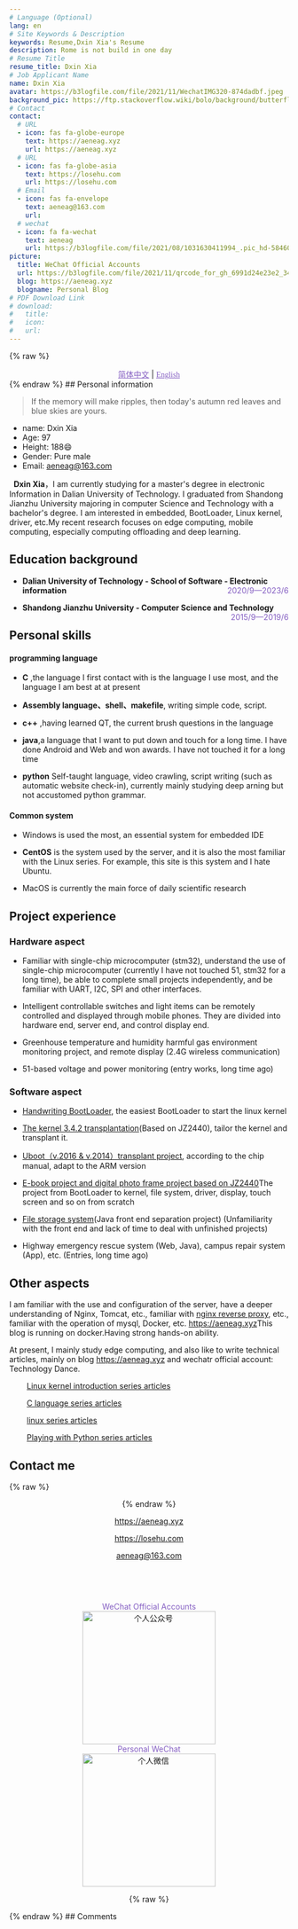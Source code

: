 ```yaml
---
# Language (Optional)
lang: en
# Site Keywords & Description
keywords: Resume,Dxin Xia's Resume
description: Rome is not build in one day 
# Resume Title
resume_title: Dxin Xia
# Job Applicant Name
name: Dxin Xia
avatar: https://b3logfile.com/file/2021/11/WechatIMG320-874dadbf.jpeg
background_pic: https://ftp.stackoverflow.wiki/bolo/background/butterfly/3.jpg
# Contact
contact:
  # URL
  - icon: fas fa-globe-europe
    text: https://aeneag.xyz
    url: https://aeneag.xyz
  # URL
  - icon: fas fa-globe-asia
    text: https://losehu.com
    url: https://losehu.com
  # Email
  - icon: fas fa-envelope
    text: aeneag@163.com
    url:
  # wechat
  - icon: fa fa-wechat
    text: aeneag
    url: https://b3logfile.com/file/2021/08/1031630411994_.pic_hd-58460640.jpg
picture:
  title: WeChat Official Accounts
  url: https://b3logfile.com/file/2021/11/qrcode_for_gh_6991d24e23e2_344-91ebc4df.jpg 
  blog: https://aeneag.xyz
  blogname: Personal Blog
# PDF Download Link
# download:
#   title: 
#   icon: 
#   url: 
---
```


{% raw %}
<center>
<a style="color:#845ec2;font-family: Times New Roman;" href='/'>简体中文</a> | <a style="color:#845ec2;font-family: Times New Roman;" href='/en-us/'>English</a>
</center>
{% endraw %}
## <i class="fas fa-flag"></i> Personal information

> If the memory will make ripples, then today's autumn red leaves and blue skies are yours.

- name: Dxin Xia
- Age: 97
- Height: 188😄
- Gender: Pure male
- Email: aeneag@163.com


&nbsp;&nbsp;**Dxin Xia**，I am currently studying for a master's degree in electronic Information in Dalian University of Technology. I graduated from Shandong Jianzhu University majoring in computer Science and Technology with a bachelor's degree. I am interested in embedded, BootLoader, Linux kernel, driver, etc.My recent research focuses on edge computing, mobile computing, especially computing offloading and deep learning.



## <i class="fas fa-user-graduate"></i> Education background



* **Dalian University of Technology - School of Software - Electronic information**  <a style="float:right; color: #845ec2; width:auto;">2020/9—2023/6</a>

* **Shandong Jianzhu University - Computer Science and Technology**  <a style="float:right; color: #845ec2; width:auto;">2015/9—2019/6</a>
<!-- <p align="right">2020/9—2023/6</p> -->

##  <i class="fa fa-star"></i> Personal skills

#### programming language
* **C** ,the language I first contact with is the language I use most, and the language I am best at at present

* **Assembly language、shell、makefile**, writing simple code, script.
* **c++** ,having learned QT, the current brush questions in the language
* **java**,a language that I want to put down and touch for a long time. I have done Android and Web and won awards. I have not touched it for a long time
* **python** Self-taught language, video crawling, script writing (such as automatic website check-in), currently mainly studying deep arning but not accustomed python grammar.

#### Common system
* Windows is used the most, an essential system for embedded IDE

* **CentOS**  is the system used by the server, and it is also the most familiar with the Linux series. For example, this site is this system and I hate Ubuntu.
* MacOS  is currently the main force of daily scientific research

## <i class="fas fa-award"></i> Project experience
### Hardware aspect
* Familiar with single-chip microcomputer (stm32), understand the use of single-chip microcomputer (currently I have not touched 51, stm32 for a long time), be able to complete small projects independently, and be familiar with UART, I2C, SPI and other interfaces.
* Intelligent controllable switches and light items can be remotely controlled and displayed through mobile phones. They are divided into hardware end, server end, and control display end.
* Greenhouse temperature and humidity harmful gas environment monitoring project, and remote display (2.4G wireless communication)

* 51-based voltage and power monitoring (entry works, long time ago)

### Software aspect
* [Handwriting BootLoader<i class="fa fa-hand-o-left"></i>](https://aeneag.xyz/articles/2021/05/25/1621910793955.html), the easiest BootLoader to start the linux kernel
* [The kernel 3.4.2 transplantation](https://aeneag.xyz/articles/2021/06/08/1623160617353.html)(Based on JZ2440), tailor the kernel and transplant it.
* [Uboot（v.2016 & v.2014）transplant project<i class="fa fa-hand-o-left"></i>](https://aeneag.xyz/articles/2021/06/04/1622783443968.html), according to the chip manual, adapt to the ARM version
* [E-book project and digital photo frame project based on JZ2440<i class="fa fa-hand-o-left"></i>](https://aeneag.xyz/articles/2021/07/14/1626262712552.html)The project from BootLoader to kernel, file system, driver, display, touch screen and so on from scratch
* [File storage system<i class="fa fa-hand-o-left"></i>](https://aeneag.xyz/articles/2021/04/13/1618294064331.html)(Java front end separation project) (Unfamiliarity with the front end and lack of time to deal with unfinished projects)

* Highway emergency rescue system (Web, Java), campus repair system (App), etc. (Entries, long time ago)

## <i class="fa fa-mail-forward"></i>Other aspects

I am familiar with the use and configuration of the server, have a deeper understanding of Nginx, Tomcat, etc., familiar with [nginx reverse proxy<i class="fa fa-hand-o-left"></i>](https://mp.weixin.qq.com/s/KTW-sqGxSAf0rEfSQn91Kg), etc., familiar with the operation of mysql, Docker, etc. [https://aeneag.xyz<i class="fa fa-hand-o-left"></i>](https://aeneag.xyz)This blog is running on docker.Having strong hands-on ability.

At present, I mainly study edge computing, and also like to write technical articles, mainly on blog [https://aeneag.xyz<i class="fa fa-hand-o-left"></i>](https://aeneag.xyz) and wechatr official account: Technology Dance.

&nbsp;&nbsp;&nbsp;&nbsp;&nbsp;&nbsp;&nbsp;&nbsp;[Linux kernel introduction series articles<i class="fa fa-hand-o-left"></i>](https://mp.weixin.qq.com/mp/appmsgalbum?__biz=MzkwMzIzODIzNA==&action=getalbum&album_id=2037048996593975300#wechat_redirect)

&nbsp;&nbsp;&nbsp;&nbsp;&nbsp;&nbsp;&nbsp;&nbsp;[C language series articles<i class="fa fa-hand-o-left"></i>](https://mp.weixin.qq.com/mp/appmsgalbum?__biz=MzkwMzIzODIzNA==&action=getalbum&album_id=2090455610793181186#wechat_redirect)

&nbsp;&nbsp;&nbsp;&nbsp;&nbsp;&nbsp;&nbsp;&nbsp;[linux series articles<i class="fa fa-hand-o-left"></i>](https://mp.weixin.qq.com/mp/appmsgalbum?__biz=MzkwMzIzODIzNA==&action=getalbum&album_id=2068779356419571716#wechat_redirect)

&nbsp;&nbsp;&nbsp;&nbsp;&nbsp;&nbsp;&nbsp;&nbsp;[Playing with Python series articles<i class="fa fa-hand-o-left"></i>](https://mp.weixin.qq.com/mp/appmsgalbum?__biz=MzkwMzIzODIzNA==&action=getalbum&album_id=2115067707141177347#wechat_redirect)

## <i class="fas fa-phone-alt"></i> Contact me


{% raw %}
<center>
{% endraw %}

<a style="font-size:1.2em; color: #845ec2; width:auto;" href="https://aeneag.xyz">https://aeneag.xyz<i class="fa fa-hand-o-left"></i></a>

<a style="font-size:1.3em;  color: #845ec2; width:auto;" href="https://losehu.com">https://losehu.com<i class="fa fa-hand-o-left"></i></a>

<a style="font-size:1.2em;  color: #845ec2; width:auto;">aeneag@163.com</a>


<br>
<div >
            <a href="https://github.com/aeneag"
               title="https://github.com/aeneag"
               target="_blank" rel="noopener nofollow"
               style="color: #000; width:auto;">
              <i class="fa fa-github-square fa-2x"></i>
            </a> &nbsp;&nbsp;&nbsp;
            <a href="tencent://message/?uin=1500133652"
               title="1500133652"
               target="_blank"
               rel="noopener nofollow"
               style="color: #000; width:auto;">
                <i class="fa fa-qq fa-2x"></i>
            </a>&nbsp;&nbsp;&nbsp;
            <a href="javascript:alert('wechat：aeneag')"
               title="aeneag"style="color: #000; width:auto;">
                <i class="fa fa-weixin fa-2x"></i>
            </a>
</div><br>
<div style="text-algin:center;margin-top:10px;">
<a style=" display: block;color:#845ec2">WeChat Official Accounts</a>
<img style="height: 240px;width: 240px; " src="https://b3logfile.com/file/2021/11/qrcode_for_gh_6991d24e23e2_344-91ebc4df.jpg" alt="个人公众号">
</div>
<div >
<a style=" display: block;color:#845ec2">Personal WeChat</a>
<img style="height: 240px;width: 240px; " src="https://b3logfile.com/file/2021/11/WechatIMG91-dc5e5be8.jpeg" alt="个人微信">
</div>

{% raw %}
</center>
{% endraw %}
## Comments
<!-- 
{% raw %}
<script src="https://utteranc.es/client.js"
        repo="xaoxuu/hexo-theme-resume"
        issue-number="17"
        theme="github-light"
        crossorigin="anonymous"
        async>
</script>
{% endraw %} -->
